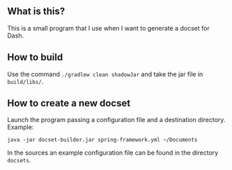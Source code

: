 ## What is this?

This is a small program that I use when I want to generate a docset for Dash.

## How to build

Use the command `./gradlew clean shadowJar` and take the jar file in `build/libs/`.

## How to create a new docset

Launch the program passing a configuration file and a destination directory. Example:

```shell script
java -jar docset-builder.jar spring-framework.yml ~/Documents
```

In the sources an example configuration file can be found in the directory `docsets`.
